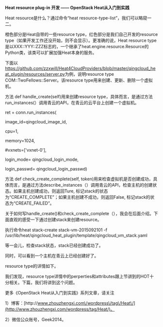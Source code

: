 



**Heat resource plug-in 开发 —— OpenStack Heat从入门到实践**



Heat resource是什么？通过命令“heat resource-type-list”，我们可以略窥一二。



橙色部分是Heat自带的一些resource type，红色部分是我们自己开发的resource type（如果开发工作还没开始，则不会显示）。更准确的说，Heat resource type是以XXX::YYY::ZZZ标志的，一个继承了heat.engine.resource.Resource的Python类，该类可以扩展加强Heat本身的服务。

下面以[https:\/\/github.com\/zzxwill\/Heat4CloudProviders\/blob\/master\/qingcloud\_heat\_plugin\/resources\/server.py](https://github.com/zzxwill/Heat4CloudProviders/blob/master/qingcloud_heat_plugin/resources/server.py)为例，说明resource type COM::TwoFellows::Server。该resource type用来创建、更新、删除一个虚拟机。

方法 def handle\_create\(self\)用来创建resource type，具体而言，是通过方法run\_instances\(）调用青云的API，在青云的云平台上创建一个虚拟机。

 ret = conn.run\_instances\(

 image\_id=qingcloud\_image\_id, 

 cpu=1, 

 memory=1024, 

 \#vxnets=\['vxnet-0'\], 

 login\_mode= qingcloud\_login\_mode,

 login\_passwd= qingcloud\_login\_passwd\)

方法 def check\_create\_complete\(self, token\)用来检查虚拟机是否创建成功，具体而言，是通过方法describe\_instances（）调用青云的API，检查主机的创建状态。如果主机创建成功，则返回Ture, 标记stack的状态为“CREATE\_COMPLETE”；如果主机创建不成功，则返回False, 标记stack的状态为“CREATE\_FAILED”。





关于如何写handle\_create\(\)和check\_create\_complete（），我会在后面介绍。下面直观的感受一下通过创建stack来创建resource。

执行命令heat stack-create stack-vm-2015092101 -f \/usr\/lib\/heat\/qingcloud\_heat\_plugin\/template\/qingcloud\_vm\_stack.yaml





等一会儿，检查stack状态，stack已经创建成功了。

















同时，可以看到一个主机在青云上已经创建好了。





resource type的详情如下。





我们发现，resource type详情中的perperties和attributes跟上节讲到的HOT十分相关。下篇，我们将讲到这个问题。





更多《OpenStack Heat从入门到实践》系列文章，请关注

1）博客：[http:\/\/www.zhouzhengxi.com\/wordpress\/tag\/Heat\/](http://www.zhouzhengxi.com/wordpress/tag/Heat/)。

2）微信公众账号，Geek2014。



